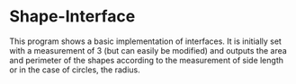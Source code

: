 # Shape-Interface

This program shows a basic implementation of interfaces. It is initially set with a measurement of 3 (but can easily be modified) and outputs the area and perimeter of the shapes according to the measurement of side length or in the case of circles, the radius.
